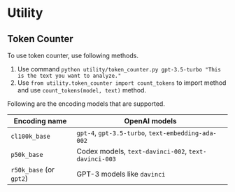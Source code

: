 # Utility

## Token Counter

To use token counter, use following methods.

1. Use command `python utility/token_counter.py gpt-3.5-turbo "This is the text you want to analyze."`
2. Use `from utility.token_counter import count_tokens` to import method and
   use `count_tokens(model, text)` method.

Following are the encoding models that are supported.

| Encoding name           | OpenAI models                                        |
|-------------------------|------------------------------------------------------|
| `cl100k_base`           | `gpt-4`, `gpt-3.5-turbo`, `text-embedding-ada-002`   |
| `p50k_base`             | Codex models, `text-davinci-002`, `text-davinci-003` |
| `r50k_base` (or `gpt2`) | GPT-3 models like `davinci`                          |
